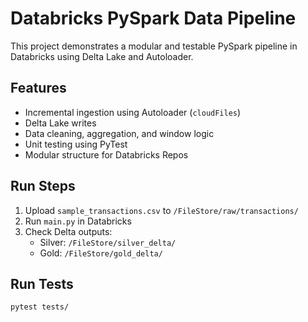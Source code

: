 # Databricks PySpark Data Pipeline

This project demonstrates a modular and testable PySpark pipeline in Databricks using Delta Lake and Autoloader.

## Features
- Incremental ingestion using Autoloader (`cloudFiles`)
- Delta Lake writes
- Data cleaning, aggregation, and window logic
- Unit testing using PyTest
- Modular structure for Databricks Repos

## Run Steps
1. Upload `sample_transactions.csv` to `/FileStore/raw/transactions/`
2. Run `main.py` in Databricks
3. Check Delta outputs:
   - Silver: `/FileStore/silver_delta/`
   - Gold: `/FileStore/gold_delta/`

## Run Tests
```bash
pytest tests/
```
